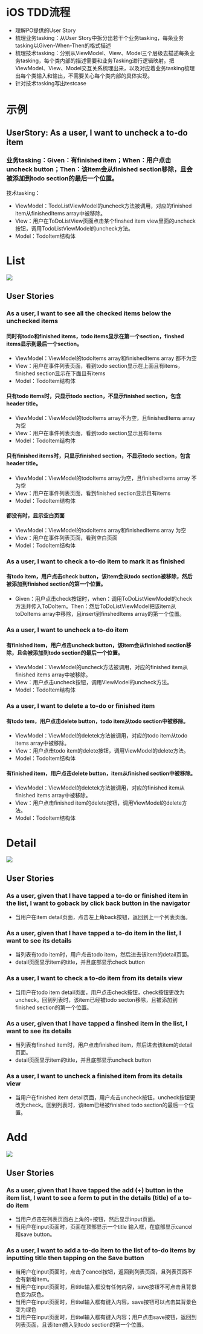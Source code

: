# iOS TDD流程
- 理解PO提供的User Story
- 梳理业务tasking：从User Story中拆分出若干个业务tasking，每条业务tasking以Given-When-Then的格式描述
- 梳理技术tasking：分别从ViewModel、View、Model三个层级去描述每条业务tasking，每个类内部的描述需要和业务Tasking进行逻辑映射。把ViewModel、View、Model交互关系梳理出来，以及对应着业务tasking梳理出每个类输入和输出，不需要关心每个类内部的具体实现。
- 针对技术tasking写出testcase

# 示例
## UserStory: As a user, I want to uncheck a to-do item
### 业务tasking：Given：有finished item；When：用户点击uncheck button；Then：该item会从finished section移除，且会被添加到todo section的最后一个位置。
技术tasking：
- ViewModel：TodoListViewModel的uncheck方法被调用，对应的finished item从finishedItems array中被移除。
- View：用户在ToDoListView页面点击某个finshed item view里面的uncheck按钮，调用TodoListViewModel的uncheck方法。
- Model：TodoItem结构体

# List
![](./Picture/List.png)

## User Stories

### As a user, I want to see all the checked items below the unchecked items
#### 同时有todo和finished items，todo items显示在第一个section，finshed items显示到最后一个section。
- ViewModel：ViewModel的todoItems array和finishedItems array 都不为空
- View：用户在事件列表页面，看到todo section显示在上面且有items，finished section显示在下面且有items
- Model：TodoItem结构体
#### 只有todo items时，只显示todo section，不显示finished section，包含header title。
- ViewModel：ViewModel的todoItems array不为空，且finishedItems array 为空
- View：用户在事件列表页面，看到todo section显示且有items
- Model：TodoItem结构体
#### 只有finished items时，只显示finished section，不显示todo section，包含header title。
- ViewModel：ViewModel的todoItems array为空，且finishedItems array 不为空
- View：用户在事件列表页面，看到finished section显示且有items
- Model：TodoItem结构体
#### 都没有时，显示空白页面
- ViewModel：ViewModel的todoItems array和finishedItems array 为空
- View：用户在事件列表页面，看到空白页面
- Model：TodoItem结构体

### As a user, I want to check a to-do item to mark it as finished
#### 有todo item，用户点击check button，该item会从todo section被移除，然后被添加到finished section的第一个位置。
- Given：用户点击check按钮时，when：调用ToDoListViewModel的check方法并传入ToDoItem。Then：然后ToDoListViewModel把该item从toDoItems array中移除，且insert到finshedItems array的第一个位置。

### As a user, I want to uncheck a to-do item
#### 有finished item，用户点击uncheck button，该item会从finished section移除，且会被添加到todo section的最后一个位置。
- ViewModel：ViewModel的uncheck方法被调用，对应的finished item从finished items array中被移除。
- View：用户点击uncheck按钮，调用ViewModel的uncheck方法。
- Model：TodoItem结构体

### As a user, I want to delete a to-do or finished item
#### 有todo tem，用户点击delete button，todo item从todo section中被移除。
- ViewModel：ViewModel的deletek方法被调用，对应的todo item从todo items array中被移除。
- View：用户点击todo item的delete按钮，调用ViewModel的delete方法。
- Model：TodoItem结构体
#### 有finished item，用户点击delete button，item从finished section中被移除。
- ViewModel：ViewModel的deletek方法被调用，对应的finished item从finished items array中被移除。
- View：用户点击finished item的delete按钮，调用ViewModel的delete方法。
- Model：TodoItem结构体

# Detail
![](./Picture/Detail.png)

## User Stories

### As a user, given that I have tapped a to-do or finished item in the list, I want to goback by click back button in the navigator
- 当用户在item detail页面，点击左上角back按钮，返回到上一个列表页面。

### As a user, given that I have tapped a to-do item in the list, I want to see its details
- 当列表有todo item时，用户点击todo item，然后进去该item的detail页面。
- detail页面显示item的title，并且底部显示check button

### As a user, I want to check a to-do item from its details view
- 当用户在todo item detail页面，用户点击check按钮，check按钮更改为uncheck。回到列表时，该item已经被todo secton移除，且被添加到finished section的第一个位置。

### As a user, given that I have tapped a finshed item in the list, I want to see its details
- 当列表有finshed item时，用户点击finished item，然后进去该item的detail页面。
- detail页面显示item的title，并且底部显示uncheck button

### As a user, I want to uncheck a finished item from its details view
- 当用户在finished item detail页面，用户点击uncheck按钮，uncheck按钮更改为check。回到列表时，该item已经被finished todo section的最后一个位置。

# Add
![](./Picture/Input.png)

## User Stories
### As a user, given that I have tapped the add (+) button in the item list, I want to see a form to put in the details (title) of a to-do item
- 当用户点击在列表页面右上角的+按钮，然后显示input页面。
- 当用户在input页面时，页面在顶部显示一个title 输入框，在底部显示cancel和save button。

### As a user, I want to add a to-do item to the list of to-do items by inputting title then tapping on the Save button
- 当用户在input页面时，点击了cancel按钮，返回到列表页面，且列表页面不会有新增item。
- 当用户在input页面时，且title输入框没有任何内容，save按钮不可点击且背景色变为灰色。
- 当用户在input页面时，且titel输入框有键入内容，save按钮可以点击其背景色变为绿色
- 当用户在input页面时，且titel输入框有键入内容；用户点击save按钮，返回到列表页面，且该item插入到todo section的第一个位置。